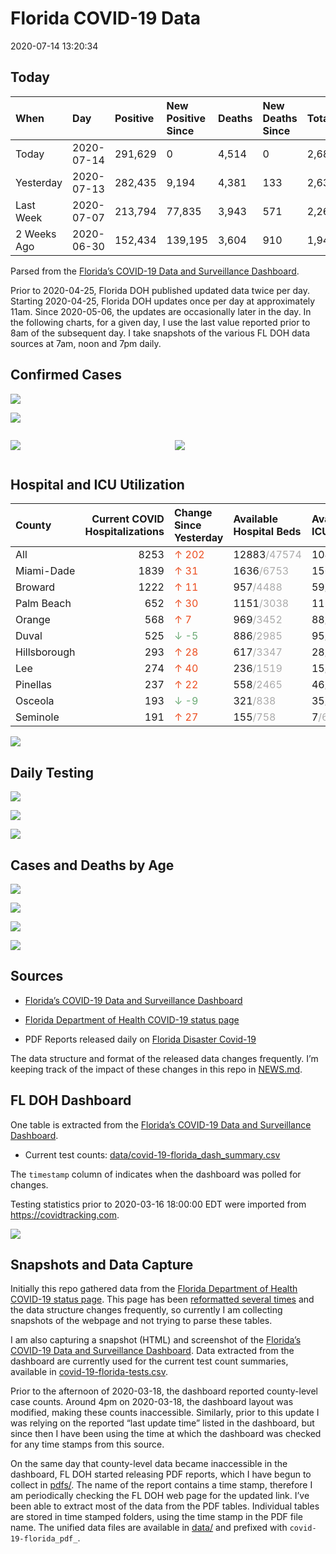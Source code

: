 Florida COVID-19 Data
================
2020-07-14 13:20:34

## Today

| When        | Day        | Positive | New Positive Since | Deaths | New Deaths Since | Total     |
| :---------- | :--------- | :------- | :----------------- | :----- | :--------------- | :-------- |
| Today       | 2020-07-14 | 291,629  | 0                  | 4,514  | 0                | 2,685,243 |
| Yesterday   | 2020-07-13 | 282,435  | 9,194              | 4,381  | 133              | 2,639,574 |
| Last Week   | 2020-07-07 | 213,794  | 77,835             | 3,943  | 571              | 2,269,194 |
| 2 Weeks Ago | 2020-06-30 | 152,434  | 139,195            | 3,604  | 910              | 1,944,995 |

Parsed from the [Florida’s COVID-19 Data and Surveillance
Dashboard](https://fdoh.maps.arcgis.com/apps/opsdashboard/index.html#/8d0de33f260d444c852a615dc7837c86).

Prior to 2020-04-25, Florida DOH published updated data twice per day.
Starting 2020-04-25, Florida DOH updates once per day at approximately
11am. Since 2020-05-06, the updates are occasionally later in the day.
In the following charts, for a given day, I use the last value reported
prior to 8am of the subsequent day. I take snapshots of the various FL
DOH data sources at 7am, noon and 7pm daily.

## Confirmed Cases

![](plots/covid-19-florida-daily-test-changes.png)

![](plots/covid-19-florida-county-top-6.png)

<div class="columns">

<div class="column is-full-mobile">

![](plots/covid-19-florida-testing.png)

</div>

<div class="column is-full-mobile">

![](plots/covid-19-florida-total-positive.png)

</div>

</div>

## Hospital and ICU Utilization

| County       | Current COVID Hospitalizations | Change Since Yesterday                    | Available Hospital Beds                      | Available ICU Beds                         |
| :----------- | -----------------------------: | :---------------------------------------- | :------------------------------------------- | :----------------------------------------- |
| All          |                           8253 | <span style="color: #EC4E20">↑ 202</span> | 12883<span style="color: #aaa">/47574</span> | 1041<span style="color: #aaa">/5100</span> |
| Miami-Dade   |                           1839 | <span style="color: #EC4E20">↑ 31</span>  | 1636<span style="color: #aaa">/6753</span>   | 150<span style="color: #aaa">/809</span>   |
| Broward      |                           1222 | <span style="color: #EC4E20">↑ 11</span>  | 957<span style="color: #aaa">/4488</span>    | 59<span style="color: #aaa">/460</span>    |
| Palm Beach   |                            652 | <span style="color: #EC4E20">↑ 30</span>  | 1151<span style="color: #aaa">/3038</span>   | 113<span style="color: #aaa">/313</span>   |
| Orange       |                            568 | <span style="color: #EC4E20">↑ 7</span>   | 969<span style="color: #aaa">/3452</span>    | 88<span style="color: #aaa">/284</span>    |
| Duval        |                            525 | <span style="color: #6BAA75">↓ -5</span>  | 886<span style="color: #aaa">/2985</span>    | 95<span style="color: #aaa">/345</span>    |
| Hillsborough |                            293 | <span style="color: #EC4E20">↑ 28</span>  | 617<span style="color: #aaa">/3347</span>    | 28<span style="color: #aaa">/346</span>    |
| Lee          |                            274 | <span style="color: #EC4E20">↑ 40</span>  | 236<span style="color: #aaa">/1519</span>    | 15<span style="color: #aaa">/125</span>    |
| Pinellas     |                            237 | <span style="color: #EC4E20">↑ 22</span>  | 558<span style="color: #aaa">/2465</span>    | 46<span style="color: #aaa">/250</span>    |
| Osceola      |                            193 | <span style="color: #6BAA75">↓ -9</span>  | 321<span style="color: #aaa">/838</span>     | 35<span style="color: #aaa">/93</span>     |
| Seminole     |                            191 | <span style="color: #EC4E20">↑ 27</span>  | 155<span style="color: #aaa">/758</span>     | 7<span style="color: #aaa">/66</span>      |

![](plots/covid-19-florida-icu-usage.png)

## Daily Testing

![](plots/covid-19-florida-tests-per-case.png)

<!-- ![](plots/covid-19-florida-change-new-cases.png) -->

![](plots/covid-19-florida-tests-percent-positive.png)

![](plots/covid-19-florida-test-and-case-growth.png)

## Cases and Deaths by Age

![](plots/covid-19-florida-weekly-events-by-age.png)

![](plots/covid-19-florida-age.png)

![](plots/covid-19-florida-age-deaths.png)

![](plots/covid-19-florida-age-sex.png)

## Sources

  - [Florida’s COVID-19 Data and Surveillance
    Dashboard](https://fdoh.maps.arcgis.com/apps/opsdashboard/index.html#/8d0de33f260d444c852a615dc7837c86)

  - [Florida Department of Health COVID-19 status
    page](http://www.floridahealth.gov/diseases-and-conditions/COVID-19/)

  - PDF Reports released daily on [Florida Disaster
    Covid-19](http://www.floridahealth.gov/diseases-and-conditions/COVID-19/)

The data structure and format of the released data changes frequently.
I’m keeping track of the impact of these changes in this repo in
[NEWS.md](NEWS.md).

## FL DOH Dashboard

One table is extracted from the [Florida’s COVID-19 Data and
Surveillance
Dashboard](https://fdoh.maps.arcgis.com/apps/opsdashboard/index.html#/8d0de33f260d444c852a615dc7837c86).

  - Current test counts:
    [data/covid-19-florida\_dash\_summary.csv](data/covid-19-florida_dash_summary.csv)

The `timestamp` column of indicates when the dashboard was polled for
changes.

Testing statistics prior to 2020-03-16 18:00:00 EDT were imported from
<https://covidtracking.com>.

![](screenshots/fodh_maps_arcgis_com__apps__opsdashboard.png)

## Snapshots and Data Capture

Initially this repo gathered data from the [Florida Department of Health
COVID-19 status
page](http://www.floridahealth.gov/diseases-and-conditions/COVID-19/).
This page has been [reformatted several
times](screenshots/floridahealth_gov__diseases-and-conditions__COVID-19.png)
and the data structure changes frequently, so currently I am collecting
snapshots of the webpage and not trying to parse these tables.

I am also capturing a snapshot (HTML) and screenshot of the [Florida’s
COVID-19 Data and Surveillance
Dashboard](https://fdoh.maps.arcgis.com/apps/opsdashboard/index.html#/8d0de33f260d444c852a615dc7837c86).
Data extracted from the dashboard are currently used for the current
test count summaries, available in
[covid-19-florida-tests.csv](covid-19-florida-tests.csv).

Prior to the afternoon of 2020-03-18, the dashboard reported
county-level case counts. Around 4pm on 2020-03-18, the dashboard layout
was modified, making these counts inaccessible. Similarly, prior to this
update I was relying on the reported “last update time” listed in the
dashboard, but since then I have been using the time at which the
dashboard was checked for any time stamps from this source.

On the same day that county-level data became inaccessible in the
dashboard, FL DOH started releasing PDF reports, which I have begun to
collect in [pdfs/](pdfs/). The name of the report contains a time stamp,
therefore I am periodically checking the FL DOH web page for the updated
link. I’ve been able to extract most of the data from the PDF tables.
Individual tables are stored in time stamped folders, using the time
stamp in the PDF file name. The unified data files are available in
[data/](data/) and prefixed with `covid-19-florida_pdf_`.
